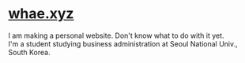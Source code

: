 # [whae.xyz](https://whae.xyz)
I am making a personal website.  Don't know what to do with it yet.  
I'm a student studying business administration at Seoul National Univ., South Korea.